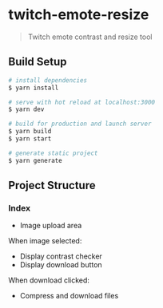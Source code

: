 # twitch-emote-resize

> Twitch emote contrast and resize tool

## Build Setup

```bash
# install dependencies
$ yarn install

# serve with hot reload at localhost:3000
$ yarn dev

# build for production and launch server
$ yarn build
$ yarn start

# generate static project
$ yarn generate
```

## Project Structure

### Index

- Image upload area

When image selected:

- Display contrast checker
- Display download button

When download clicked:

- Compress and download files
